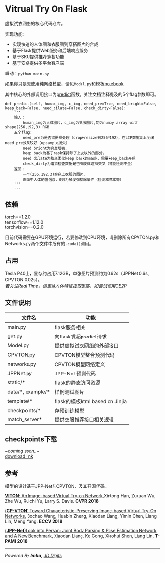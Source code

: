 # Vitrual Try On Flask

虚拟试衣网络的核心代码仓库。 

实现功能:  
 - 实现快速的人体图和衣服图到穿搭图片的合成
 - 基于Flask提供Web服务和后端响应服务
 - 基于SKU提供推荐穿搭功能
 - 基于安卓提供多平台客户端

启动：`python main.py`

如果你只是想使用纯网络模型，请见`Model.py`和模板[notebook](http://github.com/GrayXu/Virtual-Try-On-Flask/blob/master/Template.ipynb)  

其中核心的外部调用接口为[predict](http://github.com/GrayXu/Virtual-Try-On-Flask/blob/master/Model.py#L90)函数，关注文档注释提及的5个flag参数即可。
```
def predict(self, human_img, c_img, need_pre=True, need_bright=False, keep_back=False, need_dilate=False, check_dirty=False):
    '''
    输入：
        human_img为人体图片，c_img为衣服图片,均为numpy array with shape(256,192,3) RGB
    五个flag:
        need_pre为是否需要预处理（crop+resize到256*192），在LIP数据集上关闭need_pre效果较好（upsample损失）
        need bright为亮度增强，
        keep back为基于mask保持除了上衣以外的部分，
        need dilate为膨胀柔化keep back的mask，需要keep_back开启 
        check_dirty为增加检查数据是否有肢体遮挡交叉（可能检测不全）  
    返回：
        一个(256,192,3)的穿上衣服的图片，
        画面中人体的置信度，0则为触发强排除条件（检测难样本等）
    '''
    ...
```


## 依赖

torch==1.2.0  
tensorflow==1.12.0  
torchvision==0.2.0  

目前代码需要在GPU环境运行，若要修改到CPU环境，请删除所有CPVTON.py和Networks.py两个文件中所有的`.cuda()`调用。

## 占用

Tesla P40上，显存约占用7.12GB，单张图片预测约为0.62s（JPPNet 0.6s, CPVTON 0.02s）。  
*若关注Real Time，请更换人体特征提取思路，如尝试使用CE2P*

## 文件说明

文件名 | 功能  
-|-  
main.py | flask服务相关  
get.py | 向flask发起predict请求  
Model.py | 提供虚拟试衣网络的外部接口
CPVTON.py | CPVTON模型整合预测代码
networks.py | CPVTON模型网络定义
JPPNet.py | JPP-Net 预测代码
static/* | flask的静态访问资源
data/\*, example/\* | 样例测试图片
template/\* | flask的模板html based on Jinjia
checkpoints/\* | 存预训练模型
match_server* | 提供衣服推荐接口相关逻辑

## checkpoints下载

~*coming soon..*~  
[download link](https://drive.google.com/open?id=1kV9Xf9tDaqH_-2ZDBA6-_lMg8_FmvE1t)

## 参考

模型的设计基于JPP-Net与CPVTON，及其开源代码。  

[**VITON**: An Image-based Virtual Try-on Network](https://arxiv.org/abs/1711.08447v1),Xintong Han, Zuxuan Wu, Zhe Wu, Ruichi Yu, Larry S. Davis. **CVPR 2018**

[(**CP-VTON**) Toward Characteristic-Preserving Image-based Virtual Try-On Networks](https://arxiv.org/abs/1807.07688), Bochao Wang, Huabin Zheng, Xiaodan Liang, Yimin Chen, Liang Lin, Meng Yang. **ECCV 2018**

[(**JPP-Net**)Look into Person: Joint Body Parsing & Pose Estimation Network and A New Benchmark](https://arxiv.org/abs/1804.01984), Xiaodan Liang, Ke Gong, Xiaohui Shen, Liang Lin, **T-PAMI 2018**.

----

*Powered By **Imba**, [JD Digits](https://www.jddglobal.com/)*
